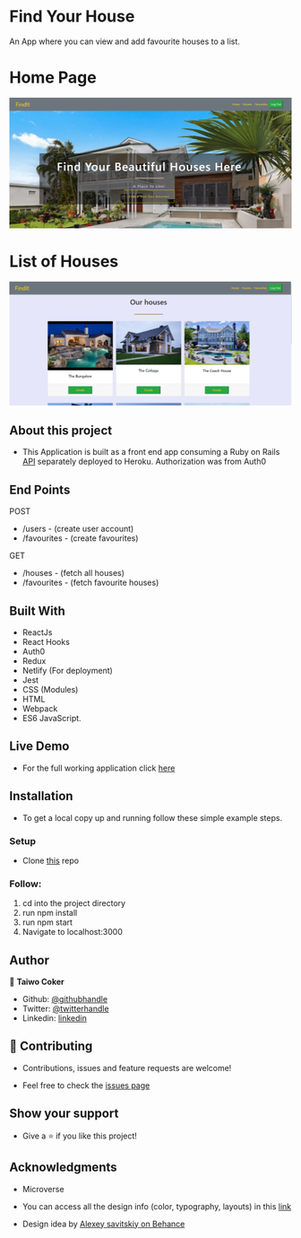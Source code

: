 # Find Your House

An App where you can view and add favourite houses to a list.

# Home Page
![screenshot](./snapshot2.PNG)

# List of Houses
![screenshot](./snapshot1.PNG)


## About this project

- This Application is built as a front end app consuming a Ruby on Rails [API](https://arcane-scrubland-62933.herokuapp.com/) separately deployed to Heroku. Authorization was from Auth0

## End Points

POST
- /users - (create user account)
- /favourites - (create favourites)

GET
- /houses - (fetch all houses)
- /favourites - (fetch favourite houses)

## Built With
- ReactJs
- React Hooks
- Auth0
- Redux
- Netlify (For deployment)
- Jest
- CSS (Modules)
- HTML
- Webpack
- ES6 JavaScript.

## Live Demo
- For the full working application click [here](https://find-your-house.netlify.app/)

## Installation
- To get a local copy up and running follow these simple example steps.

### Setup
-  Clone [this](https://github.com/taiwocoker/Find_a_house_app) repo

### Follow:
1. cd into the project directory
2. run npm install
3. run npm start
4. Navigate to localhost:3000

## Author

👤 **Taiwo Coker**

- Github: [@githubhandle](https://github.com/taiwocoker)
- Twitter: [@twitterhandle](https://twitter.com/SelloCoker)
- Linkedin: [linkedin](https://linkedin.com/in/taiwo-coker)

## 🤝 Contributing

- Contributions, issues and feature requests are welcome!

- Feel free to check the [issues page](https://github.com/taiwocoker/Find_a_house_app/issues)

## Show your support

- Give a ⭐️ if you like this project!

## Acknowledgments
- Microverse

- You can access all the design info (color, typography, layouts) in this [link](https://www.behance.net/gallery/37706679/Circle-(Landing-page-Dashboard-Mobile-App))

- Design idea by [Alexey savitskiy on Behance](https://www.behance.net/alexey_savitskiy)